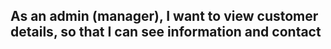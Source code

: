 ## As an admin (manager), I want to view customer details, so that I can see information and contact
